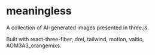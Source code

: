 # meaningless

A collection of AI-generated images presented in three.js.

Built with react-three-fiber, drei, tailwind, motion, valtio, AOM3A3_orangemixs.
